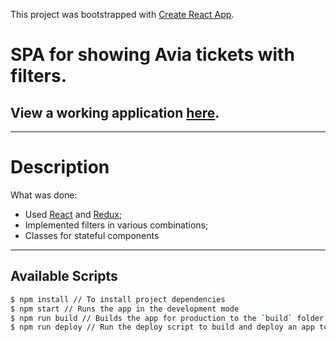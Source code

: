 This project was bootstrapped with [Create React App](https://github.com/facebook/create-react-app).

# SPA for showing Avia tickets with filters.
## View a working application [here](https://aerokir.github.io/avia-trip-app/).
***
# Description
What was done:
- Used [React](https://reactjs.org/) and [Redux](https://redux.js.org/);
- Implemented filters in various combinations;
- Classes for stateful components 
***
## Available Scripts
```sh
$ npm install // To install project dependencies
$ npm start // Runs the app in the development mode
$ npm run build // Builds the app for production to the `build` folder.
$ npm run deploy // Run the deploy script to build and deploy an app to GitHub Pages.
```

